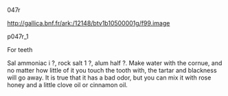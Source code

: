 047r

http://gallica.bnf.fr/ark:/12148/btv1b10500001g/f99.image


p047r_1

For teeth

Sal ammoniac i ?, rock salt 1 ?, alum half ?. Make water with the cornue, and no matter how little of it you touch the tooth with, the tartar and blackness will go away. It is true that it has a bad odor, but you can mix it with rose honey and a little clove oil or cinnamon oil.
